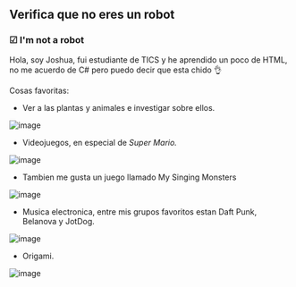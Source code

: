 ## Verifica que no eres un robot
### ☑ I'm not a robot 
Hola, soy Joshua, fui estudiante de TICS y he aprendido un poco de HTML, no me acuerdo de C# pero puedo decir que esta chido 👌

Cosas favoritas:
* Ver a las plantas y animales e investigar sobre ellos.

![image](https://user-images.githubusercontent.com/99761149/154760601-4cb9f566-d2ff-4ab7-b4da-28d4c6b69db0.png)
* Videojuegos, en especial de _Super Mario._

![image](https://user-images.githubusercontent.com/99761149/154761336-bfdf3230-662a-4087-ab87-a9a26ca03b19.png)

* Tambien me gusta un juego llamado My Singing Monsters

![image](https://user-images.githubusercontent.com/99761149/154771411-b54bf22d-95c4-44d1-958d-57e3753cd764.png)
* Musica electronica, entre mis grupos favoritos estan Daft Punk, Belanova y JotDog.

![image](https://user-images.githubusercontent.com/99761149/154761614-6308246a-fec8-411b-a228-18492ddf1dbb.png)
* Origami.

![image](https://user-images.githubusercontent.com/99761149/154761556-a6772008-781d-43d4-bf32-bf5d66a69fc9.png)
